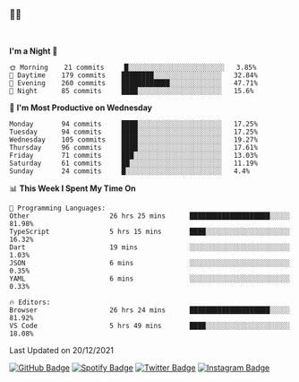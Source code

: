 ### 🤙🍺

<!-- <a href="https://github-readme-stats.vercel.app/api?username=hzak2xx&count_private=true&show_icons=true&theme=dracula">
  <img align="center" src="https://github-readme-stats.vercel.app/api?username=hzak2xx&count_private=true&show_icons=true&theme=dracula" />
</a>
</br> -->
</br>

<!--START_SECTION:waka-->
**I'm a Night 🦉** 

```text
🌞 Morning    21 commits     █░░░░░░░░░░░░░░░░░░░░░░░░   3.85% 
🌆 Daytime    179 commits    ████████░░░░░░░░░░░░░░░░░   32.84% 
🌃 Evening    260 commits    ████████████░░░░░░░░░░░░░   47.71% 
🌙 Night      85 commits     ████░░░░░░░░░░░░░░░░░░░░░   15.6%

```
📅 **I'm Most Productive on Wednesday** 

```text
Monday       94 commits     ████░░░░░░░░░░░░░░░░░░░░░   17.25% 
Tuesday      94 commits     ████░░░░░░░░░░░░░░░░░░░░░   17.25% 
Wednesday    105 commits    ████░░░░░░░░░░░░░░░░░░░░░   19.27% 
Thursday     96 commits     ████░░░░░░░░░░░░░░░░░░░░░   17.61% 
Friday       71 commits     ███░░░░░░░░░░░░░░░░░░░░░░   13.03% 
Saturday     61 commits     ██░░░░░░░░░░░░░░░░░░░░░░░   11.19% 
Sunday       24 commits     █░░░░░░░░░░░░░░░░░░░░░░░░   4.4%

```


📊 **This Week I Spent My Time On** 

```text
💬 Programming Languages: 
Other                    26 hrs 25 mins      ████████████████████░░░░░   81.98% 
TypeScript               5 hrs 15 mins       ████░░░░░░░░░░░░░░░░░░░░░   16.32% 
Dart                     19 mins             ░░░░░░░░░░░░░░░░░░░░░░░░░   1.03% 
JSON                     6 mins              ░░░░░░░░░░░░░░░░░░░░░░░░░   0.35% 
YAML                     6 mins              ░░░░░░░░░░░░░░░░░░░░░░░░░   0.33%

🔥 Editors: 
Browser                  26 hrs 24 mins      ████████████████████░░░░░   81.92% 
VS Code                  5 hrs 49 mins       ████░░░░░░░░░░░░░░░░░░░░░   18.08%

```


 Last Updated on 20/12/2021
<!--END_SECTION:waka-->

[![GitHub Badge](https://img.shields.io/badge/GitHub-100000?style=for-the-badge&logo=github&logoColor=white)](https://github.com/hzak2xx)
[![Spotify Badge](https://img.shields.io/badge/Spotify-1ED760?&style=for-the-badge&logo=spotify&logoColor=white)](https://open.spotify.com/user/uf90s6sbbh75a1mt44clkhkvf)
[![Twitter Badge](https://img.shields.io/badge/Twitter-1DA1F2?style=for-the-badge&logo=twitter&logoColor=white)](https://twitter.com/hzak2xx)
[![Instagram Badge](https://img.shields.io/badge/Instagram-E4405F?style=for-the-badge&logo=instagram&logoColor=white)](https://www.instagram.com/hzak2xx/)
